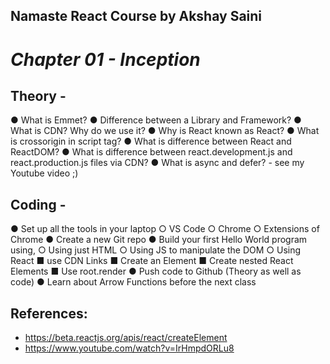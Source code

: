 ## Namaste React Course by Akshay Saini
# _Chapter 01 - Inception_


## Theory -
● What is Emmet?
● Difference between a Library and Framework?
● What is CDN? Why do we use it?
● Why is React known as React?
● What is crossorigin in script tag?
● What is difference between React and ReactDOM?
● What is difference between react.development.js and react.production.js files via CDN?
● What is async and defer? - see my Youtube video ;)


## Coding -
● Set up all the tools in your laptop
    ○ VS Code
    ○ Chrome
    ○ Extensions of Chrome
● Create a new Git repo
● Build your first Hello World program using,
    ○ Using just HTML
    ○ Using JS to manipulate the DOM
    ○ Using React
        ■ use CDN Links
        ■ Create an Element
        ■ Create nested React Elements
        ■ Use root.render
● Push code to Github (Theory as well as code)
● Learn about Arrow Functions before the next class


## References:

- https://beta.reactjs.org/apis/react/createElement
- https://www.youtube.com/watch?v=IrHmpdORLu8